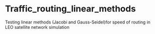 # Traffic_routing_linear_methods
Testing linear methods (Jacobi and Gauss-Seidel)for speed of routing in LEO satellite network simulation
